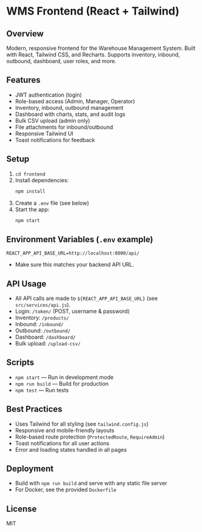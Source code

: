 # WMS Frontend (React + Tailwind)

## Overview
Modern, responsive frontend for the Warehouse Management System. Built with React, Tailwind CSS, and Recharts. Supports inventory, inbound, outbound, dashboard, user roles, and more.

## Features
- JWT authentication (login)
- Role-based access (Admin, Manager, Operator)
- Inventory, inbound, outbound management
- Dashboard with charts, stats, and audit logs
- Bulk CSV upload (admin only)
- File attachments for inbound/outbound
- Responsive Tailwind UI
- Toast notifications for feedback

## Setup
1. `cd frontend`
2. Install dependencies:
   ```sh
   npm install
   ```
3. Create a `.env` file (see below)
4. Start the app:
   ```sh
   npm start
   ```

## Environment Variables (`.env` example)
```
REACT_APP_API_BASE_URL=http://localhost:8000/api/
```
- Make sure this matches your backend API URL.

## API Usage
- All API calls are made to `${REACT_APP_API_BASE_URL}` (see `src/services/api.js`).
- Login: `/token/` (POST, username & password)
- Inventory: `/products/`
- Inbound: `/inbound/`
- Outbound: `/outbound/`
- Dashboard: `/dashboard/`
- Bulk upload: `/upload-csv/`

## Scripts
- `npm start` — Run in development mode
- `npm run build` — Build for production
- `npm test` — Run tests

## Best Practices
- Uses Tailwind for all styling (see `tailwind.config.js`)
- Responsive and mobile-friendly layouts
- Role-based route protection (`ProtectedRoute`, `RequireAdmin`)
- Toast notifications for all user actions
- Error and loading states handled in all pages

## Deployment
- Build with `npm run build` and serve with any static file server
- For Docker, see the provided `Dockerfile`

## License
MIT
